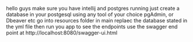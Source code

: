 hello guys 
make sure you have intellij and postgres running
just create a database in your postgesql using any tool of your choice pgAdmin, or Dbeaver etc
go into resources folder in main
replaec the database stated in the yml file
then run you app
to see the endpoints use the swagger end point at
http://localhost:8080/swagger-ui.html
